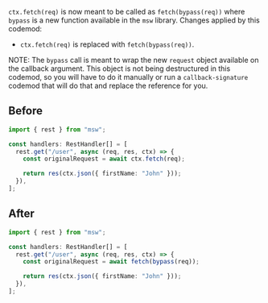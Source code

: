 `ctx.fetch(req)` is now meant to be called as `fetch(bypass(req))` where `bypass` is a new function available in the `msw` library. Changes applied by this codemod:

- `ctx.fetch(req)` is replaced with `fetch(bypass(req))`.

NOTE: The `bypass` call is meant to wrap the new `request` object available on the callback argument. This object is not being destructured in this codemod, so you will have to do it manually or run a `callback-signature` codemod that will do that and replace the reference for you.

## Before

```ts
import { rest } from "msw";

const handlers: RestHandler[] = [
  rest.get("/user", async (req, res, ctx) => {
    const originalRequest = await ctx.fetch(req);

    return res(ctx.json({ firstName: "John" }));
  }),
];
```

## After

```ts
import { rest } from "msw";

const handlers: RestHandler[] = [
  rest.get("/user", async (req, res, ctx) => {
    const originalRequest = await fetch(bypass(req));

    return res(ctx.json({ firstName: "John" }));
  }),
];
```
